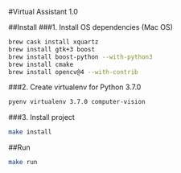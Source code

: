 #Virtual Assistant 1.0

##Install
###1. Install OS dependencies (Mac OS)
```bash
brew cask install xquartz
brew install gtk+3 boost
brew install boost-python --with-python3
brew install cmake
brew install opencv@4 --with-contrib
```

###2. Create virtualenv for Python 3.7.0
```bash
pyenv virtualenv 3.7.0 computer-vision
```

###3. Install project
```bash
make install
```

##Run
```bash
make run
```
